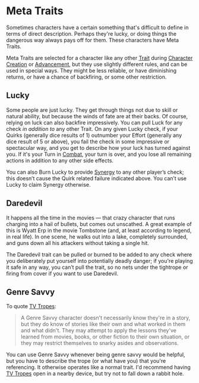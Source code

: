 # Meta Traits

Sometimes characters have a certain something that's difficult to define in terms of direct description. Perhaps they're lucky, or doing things the dangerous way always pays off for them. These characters have Meta Traits.

Meta Traits are selected for a character like any other [Trait](Traits.md) during [Character Creation](CharacterCreation.md) or [Advancement](Advancement.md), but they use slightly different rules, and can be used in special ways. They might be less reliable, or have diminishing returns, or have a chance of backfiring, or some other restriction.

## Lucky

Some people are just lucky. They get through things not due to skill or natural ability, but because the winds of fate are at their backs. Of course, relying on luck can also backfire impressively. You can pull Luck for any check *in addition to* any other Trait. On any given Lucky check, if your Quirks (generally dice results of 1) outnumber your Effort (generally any dice result of 5 or above), you fail the check in some impressive or spectacular way, and you get to describe how your luck has turned against you. If it's your Turn in [Combat](Combat.md), your turn is over, and you lose all remaining actions in addition to any other side effects.

You can also Burn Lucky to provide [Synergy](Synergy.md) to any other player’s check; this doesn’t cause the Quirk related failure indicated above. You can’t use Lucky to claim Synergy otherwise.

## Daredevil

It happens all the time in the movies — that crazy character that runs charging into a hail of bullets, but comes out unscathed. A great example of this is Wyatt Erp in the movie Tombstone (and, at least according to legend, in real life). In one scene, he walks out into a lake, completely surrounded, and guns down all his attackers without taking a single hit.

The Daredevil trait can be pulled or burned to be added to any check where you deliberately put yourself into potentially deadly danger; if you're playing it safe in any way, you can’t pull the trait, so no nets under the tightrope or firing from cover if you want to use Daredevil. 

## Genre Savvy

To quote [TV Tropes](https://tvtropes.org/pmwiki/pmwiki.php/Main/GenreSavvy):

> A Genre Savvy character doesn't necessarily know they're in a story, but they do know of stories like their own and what worked in them and what didn't. They may attempt to apply the lessons they've learned from movies, books, or other fiction to their own situation, or they may restrict themselves to snarky asides and observations.

You can use Genre Savvy whenever being genre savvy would be helpful, but you have to describe the trope (or what have you) that you're referencing. It otherwise operates like a normal trait. I'd recommend having [TV Tropes](https://tvtropes.org) open in a nearby device, but try not to fall down a rabbit hole. 
